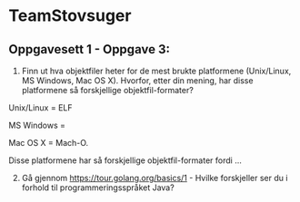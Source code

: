 # TeamStovsuger



Oppgavesett 1 - Oppgave 3:
----------------------------

1. Finn ut hva  objektfiler heter for de mest brukte platformene (Unix/Linux, MS Windows, Mac OS X). Hvorfor, etter din mening, har disse platformene så forskjellige objektfil-formater?

Unix/Linux = ELF

MS Windows = 

Mac OS X = Mach-O.

Disse platformene har så forskjellige objektfil-formater fordi ...


2. Gå gjennom https://tour.golang.org/basics/1 - Hvilke forskjeller ser du i forhold til programmeringsspråket Java? 



